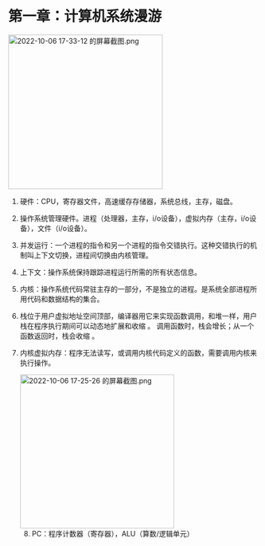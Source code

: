 # 第一章：计算机系统漫游

<img title="" src="file:///home/yuanye/图片/2022-10-06%2017-33-12%20的屏幕截图.png" alt="2022-10-06 17-33-12 的屏幕截图.png" width="310" data-align="center">

1. 硬件：CPU，寄存器文件，高速缓存存储器，系统总线，主存，磁盘。

2. 操作系统管理硬件。进程（处理器，主存，i/o设备），虚拟内存（主存，i/o设备），文件（i/o设备）。

3. 并发运行：一个进程的指令和另一个进程的指令交错执行。这种交错执行的机制叫上下文切换，进程间切换由内核管理。

4. 上下文：操作系统保持跟踪进程运行所需的所有状态信息。

5. 内核：操作系统代码常驻主存的一部分，不是独立的进程。是系统全部进程所用代码和数据结构的集合。

6. 栈位于用户虚拟地址空间顶部，编译器用它来实现函数调用，和堆一样，用户栈在程序执行期间可以动态地扩展和收缩 。 调用函数时，栈会增长；从一个函数返回时，栈会收缩 。

7. 内核虚拟内存：程序无法读写，或调用内核代码定义的函数，需要调用内核来执行操作。
   
   <img title="" src="file:///home/yuanye/图片/2022-10-06%2017-25-26%20的屏幕截图.png" alt="2022-10-06 17-25-26 的屏幕截图.png" width="309" data-align="center">
   
   8. PC：程序计数器（寄存器），ALU（算数/逻辑单元）


